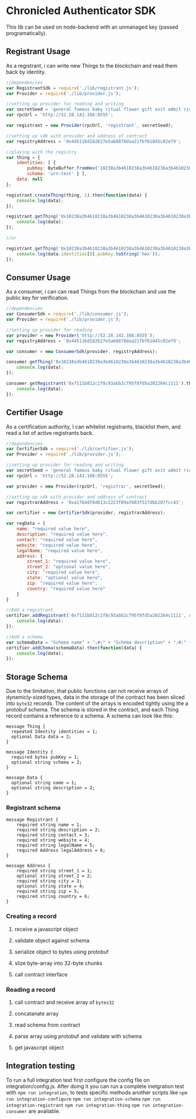 # Chronicled Authenticator SDK

This lib can be used on node-backend with an unmanaged key (passed programatically).

## Registrant Usage

As a registrant, i can write new Things to the blockchain and read them back by identity.

```js
//dependencies
var RegistrantSdk = require('./lib/registrant.js');
var Provider = require('./lib/provider.js');

//setting up provider for reading and writing
var secretSeed = 'general famous baby ritual flower gift exit admit rice order addict cash';
var rpcUrl = 'http://52.28.142.166:8555';

var registrant = new Provider(rpcUrl, 'registrant', secretSeed);

//setting up sdk with provider and address of contract
var registryAddress = '0x445116d182627e5a68878daa21fbf61845c02ef9';

//playing with the registry
var thing = {
    identities: [ {
        pubKey: ByteBuffer.fromHex('10238a3b4610238a3b4610238a3b4610238a3b4610238a3b46'),
        schema: 'urn:test' } ],
    data: null
};

registrant.createThing(thing, 1).then(function(data) {
    console.log(data);
});

registrant.getThing('0x10238a3b4610238a3b4610238a3b4610238a3b4610238a3b46').then(function(data) {
    console.log(data);
});

//or

registrant.getThing('0x10238a3b4610238a3b4610238a3b4610238a3b4610238a3b46').then(function(data) {
    console.log(data.identities[0].pubKey.toString('hex'));
});
```

## Consumer Usage

As a consumer, i can can read Things from the blockchain and use the public key for verification.
```js
//dependencies
var ConsumerSdk = require('./lib/consumer.js');
var Provider = require('./lib/provider.js');

//setting up provider for reading
var provider = new Provider('http://52.28.142.166:8555');
var registryAddress = '0x445116d182627e5a68878daa21fbf61845c02ef9';

var consumer = new ConsumerSdk(provider, registryAddress);

consumer.getThing('0x10238a3b4610238a3b4610238a3b4610238a3b4610238a3b46').then(function(data) {
    console.log(data);
});

consumer.getRegistrant('0x7111b812c1f8c93abb2c795f8fd5a202264c1111').then(function(data) {
    console.log(data);
});

```

## Certifier Usage

As a certification authority, I can whitelist registrants, blacklist them, and read a list of active registrants back.

```js
//dependencies
var CertifierSdk = require('./lib/certifier.js');
var Provider = require('./lib/provider.js');

//setting up provider for reading and writing
var secretSeed = 'general famous baby ritual flower gift exit admit rice order addict cash';
var rpcUrl = 'http://52.28.142.166:8555';

var provider = new Provider(rpcUrl, 'registrar', secretSeed);

//setting up sdk with provider and address of contract
var registrarAddress = '0xa1764df8d613c2223f09af603f527dbb207fcc43';

var certifier = new CertifierSdk(provider, registrarAddress);

var regData = {
    name: "required value here",
    description: "required value here",
    contact: "required value here",
    website: "required value here",
    legalName: "required value here",
    address: {
        street_1: "required value here",
        street_2: "optional value here",
        city: "required value here",
        state: "optional value here",
        zip: "required value here",
        country: "required value here"
    }
}

//Add a registrant
certifier.addRegistrant('0x7111b812c1f8c93abb2c795f8fd5a202264c1111', registrantObject).then(function(data) {
    console.log(data);
});

//Add a schema
var schemaData = "Schema name" + ";#;" + "Schema description" + ";#;" + "Schema definition";
certifier.addChema(schemaData).then(function(data) {
    console.log(data);
});
```

## Storage Schema

Due to the limitation, that public functions can not receive arrays of dynamicly-sized types, data in the storage of the contract has been sliced into `byte32` records. The content of the arrays is encoded tightly using the a protobuf schema. The schema is stored in the contract, and each Thing record contains a reference to a schema. A schema can look like this:

```
message Thing {
  repeated Identity identities = 1;
  optional Data data = 2;
}

message Identity {
  required bytes pubKey = 1;
  optional string schema = 2;
}

message Data {
  optional string name = 1;
  optional string description = 2;
}
```

### Registrant schema

```
message Registrant {
    required string name = 1;
    required string description = 2;
    required string contact = 3;
    required string website = 4;
    required string legalName = 5;
    required Address legalAddress = 6;
}

message Address {
    required string street_1 = 1;
    optional string street_2 = 2;
    required string city = 3;
    optional string state = 4;
    required string zip = 5;
    required string country = 6;
}
```

### Creating a record

1. receive a javascript object

2. validate object against schema

3. serialize object to bytes using protobuf

4. slize byte-array into 32-byte chunks

5. call contract interface

### Reading a record

1. call contract and receive array of `bytes32`

2. concatanate array

3. read schema from contract

4. parse array using protobuf and validate with schema

5. get javascript object


## Integration testing

To run a full integration test first configure the config file on integration/config.js. After doing it you can run a complete inetgration test with `npm run integration`, to tests specific methods another scripts like `npm run integration-configure` `npm run integration-schema` `npm run integration-registrant` `npm run integration-thing` `npm run integration-consumer` are available.
